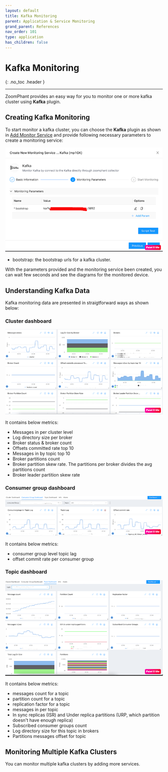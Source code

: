 ```yaml
---
layout: default
title: Kafka Monitoring
parent: Application & Service Monitoring
grand_parent: References
nav_order: 101
type: application
has_children: false
---
```


# Kafka Monitoring
{: .no_toc .header }

----
ZoomPhant provides an easy way for you to monitor one or more kafka cluster using **Kafka** plugin.

## Creating Kafka Monitoring

To start monitor a  kafka cluster, you can choose the **Kafka** plugin as shown in  [Add Monitor Service](../../01_service/) and provide following necessary parameters to create a monitoring service:

![image-20240329150532194](image-20240329150532194.png)

* bootstrap: the bootstrap urls for a kafka cluster. 

With the parameters provided and the monitoring service been created, you can wait few seconds and see the diagrams for the monitored device.

## Understanding Kafka Data

Kafka monitoring data are presented in straigtforward ways as shown below:

### Cluster dashboard	

![image-20240329150828987](image-20240329150828987.png)

It contains below metrics:

- Messages in per cluster level
- Log directory size per broker
- Broker status & broker count
- Offsets committed rate top 10
- Messages in by topic top 10
- Broker partitions count 
- Broker partition skew rate. The partitions per broker divides the avg partitions count
- Broker leader partition skew rate 

### Consumer group dashboard

![image-20240329151215483](image-20240329151215483.png)

It contains below metrics:

- consumer group level topic lag
- offset commit rate per consumer group

### Topic dashboard

![image-20240329151330414](image-20240329151330414.png)

It contains below metrics:

- messages count for a topic
- partition count for a topic
- replication factor for a topic
- messages in per topic
- In sync replicas (ISR) and Under replica partitions (URP, which partition doesn't have enough replica)
- Subscribed consumer groups count
- Log directory size for this topic in brokers
- Partitions messages offset for topic



## Monitoring Multiple Kafka Clusters

You can monitor multiple kafka clusters by adding more services.

